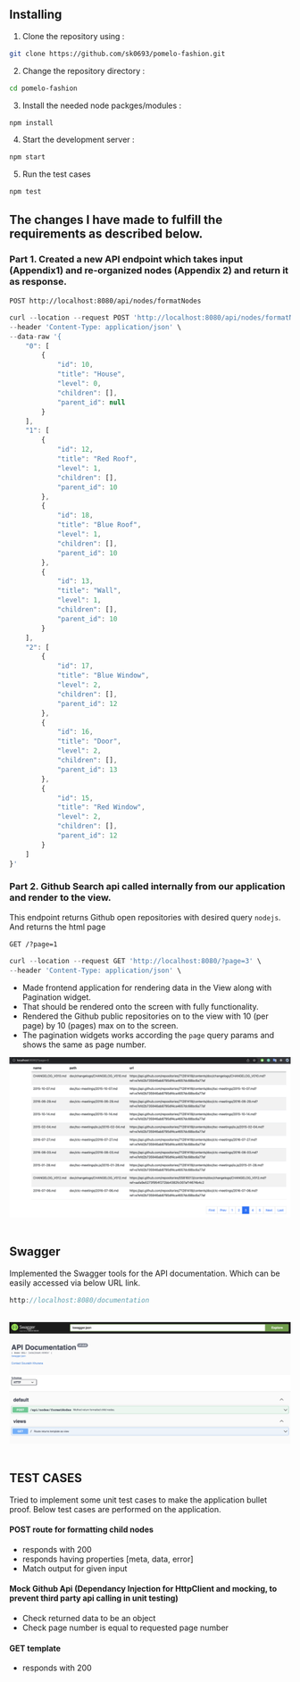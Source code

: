 ## Installing

1. Clone the repository using :

```bash
git clone https://github.com/sk0693/pomelo-fashion.git
```

2. Change the repository directory :

```bash
cd pomelo-fashion
```
3. Install the needed node packges/modules :

```bash
npm install
```

4. Start the development server :

```bash
npm start
```
5. Run the test cases

```bash
npm test
```

## The changes I have made to fulfill the requirements as described below. 

### Part 1. Created a new API endpoint which takes input (Appendix1) and re-organized nodes (Appendix 2) and return it as response. 

```http
POST http://localhost:8080/api/nodes/formatNodes
```

```javascript
curl --location --request POST 'http://localhost:8080/api/nodes/formatNodes' \
--header 'Content-Type: application/json' \
--data-raw '{
    "0": [
        {
            "id": 10,
            "title": "House",
            "level": 0,
            "children": [],
            "parent_id": null
        }
    ],
    "1": [
        {
            "id": 12,
            "title": "Red Roof",
            "level": 1,
            "children": [],
            "parent_id": 10
        },
        {
            "id": 18,
            "title": "Blue Roof",
            "level": 1,
            "children": [],
            "parent_id": 10
        },
        {
            "id": 13,
            "title": "Wall",
            "level": 1,
            "children": [],
            "parent_id": 10
        }
    ],
    "2": [
        {
            "id": 17,
            "title": "Blue Window",
            "level": 2,
            "children": [],
            "parent_id": 12
        },
        {
            "id": 16,
            "title": "Door",
            "level": 2,
            "children": [],
            "parent_id": 13
        },
        {
            "id": 15,
            "title": "Red Window",
            "level": 2,
            "children": [],
            "parent_id": 12
        }
    ]
}'
```

### Part 2. Github Search api called internally from our application and render to the view.

This endpoint returns Github open repositories with desired query `nodejs`. And returns the html page

```http
GET /?page=1
```

```javascript
curl --location --request GET 'http://localhost:8080/?page=3' \
--header 'Content-Type: application/json' \
```

- Made frontend application for rendering data in the View along with Pagination widget. 
- That should be rendered onto the screen with fully functionality.
- Rendered the Github public repositories on to the view with 10 (per page) by 10 (pages) max on to the screen. 
- The pagination widgets works according the `page` query params and shows the same as page number.
&nbsp;

![View Screenschot](readmeContent/template.png?raw=true "Template View")
&nbsp;

## Swagger

Implemented the Swagger tools for the API documentation. Which can be easily accessed via below URL link.

```javascript
http://localhost:8080/documentation
```
&nbsp;
![Swagger Screenshot](readmeContent/swagger.png?raw=true "Swagger Integeration")
&nbsp;

## TEST CASES

Tried to implement some unit test cases to make the application bullet proof. Below test cases are performed on the application.

#### POST route for formatting child nodes
- responds with 200
- responds having properties [meta, data, error]
- Match output for given input

#### Mock Github Api (Dependancy Injection for HttpClient and mocking, to prevent third party api calling in unit testing)
- Check returned data to be an object
- Check page number is equal to requested page number

#### GET template
- responds with 200